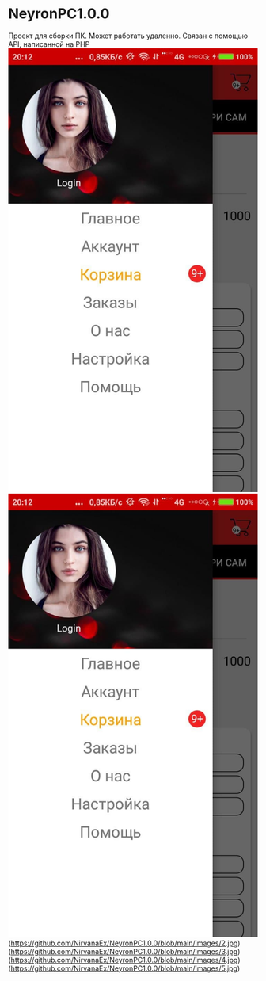 # NeyronPC1.0.0
Проект для сборки ПК. Может работать удаленно. Связан с помощью API, написанной на PHP
<img src="https://github.com/NirvanaEx/NeyronPC1.0.0/blob/main/images/1.jpg" />
![Фото1](https://github.com/NirvanaEx/NeyronPC1.0.0/blob/main/images/1.jpg)
(https://github.com/NirvanaEx/NeyronPC1.0.0/blob/main/images/2.jpg)
(https://github.com/NirvanaEx/NeyronPC1.0.0/blob/main/images/3.jpg)
(https://github.com/NirvanaEx/NeyronPC1.0.0/blob/main/images/4.jpg)
(https://github.com/NirvanaEx/NeyronPC1.0.0/blob/main/images/5.jpg)
